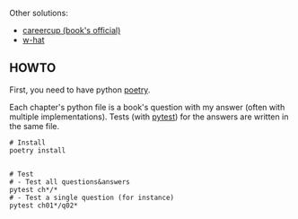 Other solutions:
* [careercup (book's official)](https://github.com/careercup/CtCI-6th-Edition-Python)
* [w-hat](https://github.com/w-hat/ctci-solutions)


## HOWTO

First, you need to have python [poetry](https://python-poetry.org).

Each chapter's python file is a book's question with my answer (often with multiple implementations). Tests (with [pytest](https://docs.pytest.org/en/7.3.x/)) for the answers are written in the same file.

```shell
# Install
poetry install


# Test
# - Test all questions&answers
pytest ch*/*
# - Test a single question (for instance)
pytest ch01*/q02*
```